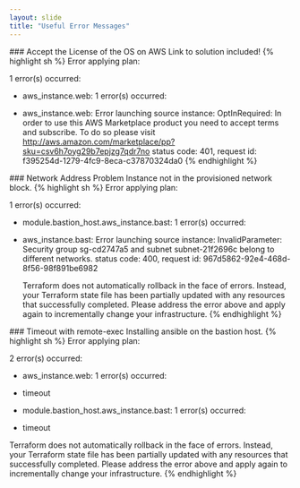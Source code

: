 ```yaml
---
layout: slide
title: "Useful Error Messages"
---
```


<section markdown="1">
### Accept the License of the OS on AWS
Link to solution included!
{% highlight sh %}
Error applying plan:

1 error(s) occurred:

* aws_instance.web: 1 error(s) occurred:

* aws_instance.web: Error launching source instance: OptInRequired: In order to use this AWS Marketplace product you need to accept terms and subscribe. To do so please visit http://aws.amazon.com/marketplace/pp?sku=csv6h7oyg29b7epjzg7qdr7no
	status code: 401, request id: f395254d-1279-4fc9-8eca-c37870324da0
{% endhighlight %}
</section>

<section markdown="1">
### Network Address Problem
Instance not in the provisioned network block.
{% highlight sh %}
Error applying plan:

1 error(s) occurred:

* module.bastion_host.aws_instance.bast: 1 error(s) occurred:

* aws_instance.bast: Error launching source instance: InvalidParameter: Security group sg-cd2747a5 and subnet subnet-21f2696c belong to different networks.
  status code: 400, request id: 967d5862-92e4-468d-8f56-98f891be6982

  Terraform does not automatically rollback in the face of errors.
  Instead, your Terraform state file has been partially updated with
  any resources that successfully completed. Please address the error
  above and apply again to incrementally change your infrastructure.
{% endhighlight %}

</section>

<section markdown="1">
### Timeout with remote-exec
Installing ansible on the bastion host.
{% highlight sh %}
Error applying plan:

2 error(s) occurred:

* aws_instance.web: 1 error(s) occurred:

* timeout
* module.bastion_host.aws_instance.bast: 1 error(s) occurred:

* timeout

Terraform does not automatically rollback in the face of errors.
Instead, your Terraform state file has been partially updated with
any resources that successfully completed. Please address the error
above and apply again to incrementally change your infrastructure.
{% endhighlight %}

</section>
